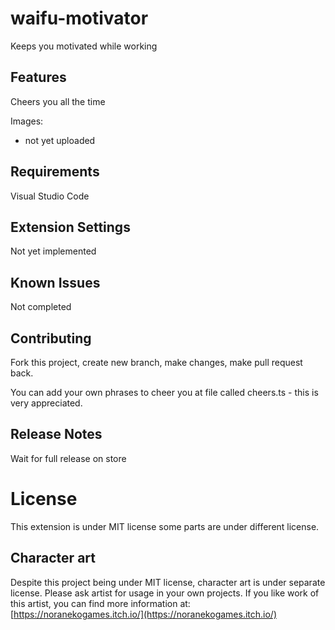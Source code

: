 # waifu-motivator

Keeps you motivated while working

## Features

Cheers you all the time

Images:

- not yet uploaded

## Requirements

Visual Studio Code

## Extension Settings

Not yet implemented

## Known Issues

Not completed

## Contributing

Fork this project, create new branch, make changes, make pull request back.

You can add your own phrases to cheer you at file called cheers.ts - this is very appreciated. 

## Release Notes

Wait for full release on store

# License

This extension is under MIT license some parts are under different license.

## Character art
Despite this project being under MIT license, character art is under separate license. Please ask artist for usage in your own projects. If you like work of this artist, you can find more information at: [https://noranekogames.itch.io/](https://noranekogames.itch.io/)
